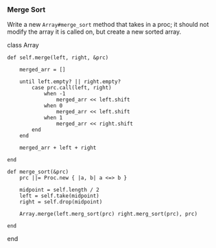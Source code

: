 ### Merge Sort

Write a new `Array#merge_sort` method that takes in a proc; it should not modify the array it is called on, but create a new sorted array.

class Array

    def self.merge(left, right, &prc)

        merged_arr = []

        until left.empty? || right.empty?
            case prc.call(left, right)
                when -1
                    merged_arr << left.shift
                when 0
                    merged_arr << left.shift
                when 1
                    merged_arr << right.shift
            end
        end

        merged_arr + left + right

    end

    def merge_sort(&prc)
        prc ||= Proc.new { |a, b| a <=> b }

        midpoint = self.length / 2
        left = self.take(midpoint)
        right = self.drop(midpoint)

        Array.merge(left.merg_sort(prc) right.merg_sort(prc), prc)

    end

end